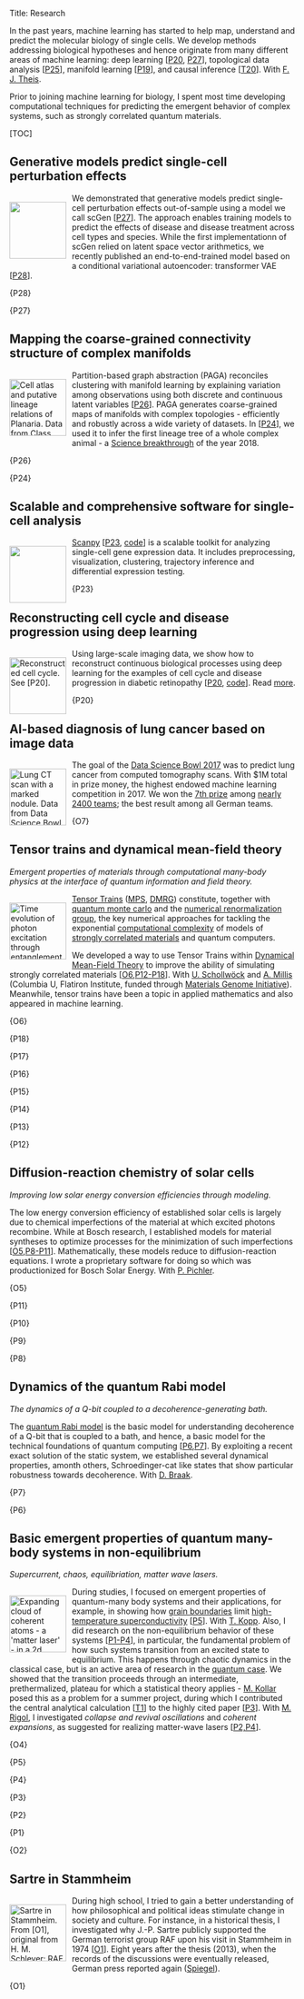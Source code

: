 Title: Research

In the past years, machine learning has started to help map, understand and predict the molecular biology of single cells. We develop methods addressing biological hypotheses and hence originate from many different areas of machine learning: deep learning [[P20](/publications#P20), [P27](/publications#P27)], topological data analysis [[P25](/publications#P25)], manifold learning [[P19](/publications#P19)], and causal inference [[T20](../talks/#T20)]. With [F. J. Theis](https://scholar.google.de/citations?user=sqWpn2AAAAAJ).

Prior to joining machine learning for biology, I spent most time developing computational techniques for predicting the emergent behavior of complex systems, such as strongly correlated quantum materials.

[TOC]


## Generative models predict single-cell perturbation effects

[<img src="https://pbs.twimg.com/media/EAq3dqdUwAEQssP?format=jpg&name=900x900" style="width: 100px; margin: 15px 10px 5px 0px"  align="left">](/publications#P27)
We demonstrated that generative models predict single-cell perturbation effects out-of-sample using a model we call scGen [[P27](/publications#P27)]. The approach enables training models to predict the effects of disease and disease treatment across cell types and species. While the first implementationn of scGen relied on latent space vector arithmetics, we recently published an end-to-end-trained model based on a conditional variational autoencoder: transformer VAE [[P28](/publications#P28)].

{P28}

{P27}


## Mapping the coarse-grained connectivity structure of complex manifolds

[<img src="https://pbs.twimg.com/media/D2FmvihWkAA9wmG?format=jpg&name=medium" title="Cell atlas and putative lineage relations of Planaria. Data from Class, Solana, et al., Science (2018). See [P24]." style="width: 100px; margin: 15px 10px 5px 0px"  align="left">](/publications#P24) Partition-based graph abstraction (PAGA) reconciles clustering with manifold learning by explaining variation among observations using both discrete and continuous latent variables [[P26](/publications#P26)]. PAGA generates coarse-grained maps of manifolds with complex topologies - efficiently and robustly across a wide variety of datasets. In [[P24](/publications#P24)], we used it to infer the first lineage tree of a whole complex animal - a [Science breakthrough](https://vis.sciencemag.org/breakthrough2018/) of the year 2018.

{P26}

{P24}


## Scalable and comprehensive software for single-cell analysis

[<img src="https://scanpy.readthedocs.io/en/latest/_static/Scanpy_Logo_RGB.png" style="width: 100px; margin: 15px 10px 5px 0px"  align="left">](/publications#P23)
[Scanpy](https://scanpy.readthedocs.io) [[P23](/publications#P23), [code](https://github.com/theislab/scanpy)] is a scalable toolkit for analyzing single-cell gene expression data. It includes preprocessing, visualization, clustering, trajectory inference and differential expression testing.

{P23}


## Reconstructing cell cycle and disease progression using deep learning

[<img src="../img/170712_featured_image_suggestion.png" title="Reconstructed cell cycle. See [P20]." style="width: 100px; margin: 15px 10px 5px 0px"  align="left">](/publications#P20) Using large-scale imaging data, we show how to reconstruct continuous biological processes using deep learning for the examples of cell cycle and disease progression in diabetic retinopathy [[P20](/publications#P20), [code](https://github.com/theislab/deepflow)]. Read [more](../blog/170910_deepflow).

{P20}


## AI-based diagnosis of lung cancer based on image data

[<img src="../img/dsb3-nodule_new.jpg" title="Lung CT scan with a marked nodule. Data from Data Science Bowl 2017 on Kaggle." style="width: 100px; margin: 15px 10px 5px 0px"  align="left">](https://www.kaggle.com/c/data-science-bowl-2017/leaderboard) The goal of the [Data Science Bowl 2017](http://www.datasciencebowl.com/about/) was to predict lung cancer from computed tomography scans. With $1M total in prize money, the highest endowed machine learning competition in 2017. We won the [7th prize](https://www.kaggle.com/c/data-science-bowl-2017/leaderboard) among [nearly 2400 teams](https://datasciencebowl.com/about/); the best result among all German teams.

{O7}

## Tensor trains and dynamical mean-field theory

*Emergent properties of materials through computational many-body physics at the interface of quantum information and field theory.*

[<img src="../img/wolf12.png" title="Time evolution of photon excitation through entanglement with a quantum bit. From [P6]." style="width: 100px; margin: 15px 10px 5px 0px"  align="left">](/publications#P6)
[Tensor Trains](https://en.wikipedia.org/wiki/Matrix_product_state) ([MPS](https://en.wikipedia.org/wiki/Matrix_product_state), [DMRG](https://en.wikipedia.org/wiki/Density_matrix_renormalization_group)) constitute, together with [quantum monte carlo](https://en.wikipedia.org/wiki/Quantum_Monte_Carlo) and the [numerical renormalization group](https://en.wikipedia.org/wiki/Numerical_renormalization_group), the key numerical approaches for tackling the exponential [computational complexity](https://en.wikipedia.org/wiki/Computability) of models of [strongly correlated materials](https://en.wikipedia.org/wiki/Strongly_correlated_material) and quantum computers.

We developed a way to use Tensor Trains within [Dynamical Mean-Field Theory](https://en.wikipedia.org/wiki/Dynamical_mean-field_theory) to improve the ability of simulating strongly correlated materials [[O6](/publications#O6),[P12-P18](/publications#P18)]. With [U. Schollwöck](https://scholar.google.de/citations?user=MYARbMAAAAAJ&hl=en) and [A. Millis](https://scholar.google.com/citations?user=ZVaMoP0AAAAJ&hl=en) (Columbia U, Flatiron Institute, funded through [Materials Genome Initiative](https://www.whitehouse.gov/mgi)). Meanwhile, tensor trains have been a topic in applied mathematics and also appeared in machine learning.

{O6}

{P18}

{P17}

{P16}

{P15}

{P14}

{P13}

{P12}


## Diffusion-reaction chemistry of solar cells

*Improving low solar energy conversion efficiencies through modeling.*

The low energy conversion efficiency of established solar cells is largely due to chemical imperfections of the material at which excited photons recombine. While at Bosch research, I established models for material syntheses to optimize processes for the minimization of such imperfections [[O5](/publications#O5),[P8-P11](/publications#P11)]. Mathematically, these models reduce to diffusion-reaction equations. I wrote a proprietary software for doing so which was productionized for Bosch Solar Energy. With [P. Pichler](https://www.google.de/search?q=intrinsic+point+defects%2C+impurities+and+their+diffusion+in+silicon).

{O5}

{P11}

{P10}

{P9}

{P8}


## Dynamics of the quantum Rabi model

*The dynamics of a Q-bit coupled to a decoherence-generating bath.*

The [quantum Rabi model](https://physics.aps.org/articles/v4/68) is the basic model for understanding decoherence of a Q-bit that is coupled to a bath, and hence, a basic model for the technical foundations of quantum computing [[P6,P7](/publications#P7)]. By exploiting a recent exact solution of the static system, we established several dynamical properties, amonth others, Schroedinger-cat like states that show particular robustness towards decoherence. With [D. Braak](https://www.google.de/search?q=Integrability+of+the+Rabi+Model).

{P7}

{P6}


## Basic emergent properties of quantum many-body systems in non-equilibrium

*Supercurrent, chaos, equilibriation, matter wave lasers.*

[<img src="../img/jreissaty12.png" title="Expanding cloud of coherent atoms - a 'matter laser' - in a 2d lattice. From [P4]." style="width: 100px; margin: 15px 10px 5px 0px"  align="left">](/publications#P4)
During studies, I focused on emergent properties of quantum-many body systems and their applications, for example, in showing how [grain boundaries](http://dx.doi.org/10.1038/nphys1739) limit [high-temperature superconductivity](https://en.wikipedia.org/wiki/High-temperature_superconductivity) [[P5](/publications#P5)]. With [T. Kopp](https://www.physik.uni-augsburg.de/exp6/staff/kopp_t/). Also, I did research on the non-equilibrium behavior of these systems [[P1-P4](/publications#P4)], in particular, the fundamental problem of how such systems transition from an excited state to equilibrium. This happens through chaotic dynamics in the classical case, but is an active area of research in the [quantum case](http://dx.doi.org/10.1038/nature06838). We showed that the transition proceeds through an intermediate, prethermalized, plateau for which a statistical theory applies - [M. Kollar](http://myweb.rz.uni-augsburg.de/~mkollar/) posed this as a problem for a summer project, during which I contributed the central analytical calculation [[T1](../talks/#T1)] to the highly cited paper [[P3](/publications#P3)]. With [M. Rigol](https://scholar.google.com/citations?user=MeS-yJgAAAAJ), I investigated *collapse and revival oscillations* and *coherent expansions*, as suggested for realizing matter-wave lasers [[P2,P4](/publications#P4)].

{O4}

{P5}

{P4}

{P3}

{P2}

{P1}

{O2}

## Sartre in Stammheim

[<img src="../img/sartre_a_stammheim.jpg" title="Sartre in Stammheim. From [O1], original from H. M. Schleyer: RAF Geschichte." style="width: 100px; margin: 15px 10px 5px 0px"  align="left">](/publications#O1)
During high school, I tried to gain a better understanding of how philosophical and political ideas stimulate change in society and culture. For instance, in a historical thesis, I investigated why J.-P. Sartre publicly supported the German terrorist group RAF upon his visit in Stammheim in 1974 [[O1](/publications#O1)]. Eight years after the thesis (2013), when the records of the discussions were eventually released, German press reported again ([Spiegel](http://www.spiegel.de/spiegel/print/d-90848693.html)).

{O1}

